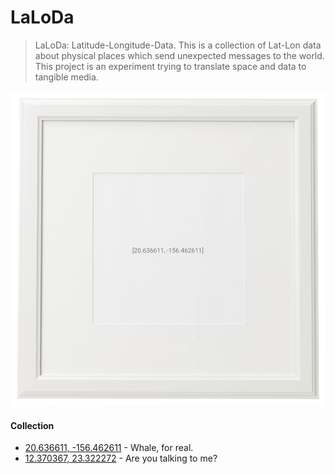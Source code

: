 # LaLoDa

> LaLoDa: Latitude-Longitude-Data. This is a collection of Lat-Lon data about physical places which send unexpected messages to the world. This project is an experiment trying to translate space and data to tangible media.

![demo](/demo.png)

#### Collection
- [20.636611, -156.462611](https://www.google.com/maps/place/20%C2%B038'11.8%22N+156%C2%B027'45.4%22W/@20.6362938,-156.4653209,244m/data=!3m1!1e3!4m5!3m4!1s0x0:0x0!8m2!3d20.6366111!4d-156.4626111) - Whale, for real.
- [12.370367, 23.322272](https://www.google.com/maps/place/12%C2%B022'13.3%22N+23%C2%B019'20.2%22E/@12.3703667,23.3200835,813m/data=!3m1!1e3!4m5!3m4!1s0x0:0x0!8m2!3d12.3703667!4d23.3222722) - Are you talking to me?
